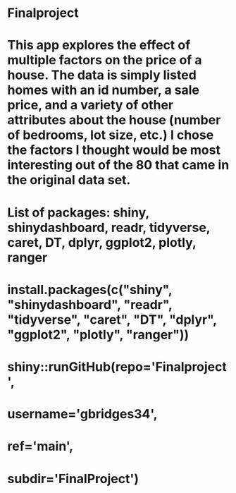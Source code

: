 # Finalproject
# This app explores the effect of multiple factors on the price of a house. The data is simply listed homes with an id number, a sale price, and a variety of other attributes about the house (number of bedrooms, lot size, etc.) I chose the factors I thought would be most interesting out of the 80 that came in the original data set.
#  
# List of packages: shiny, shinydashboard, readr, tidyverse, caret, DT, dplyr, ggplot2, plotly, ranger
# 
# install.packages(c("shiny", "shinydashboard", "readr", "tidyverse", "caret", "DT", "dplyr", "ggplot2", "plotly", "ranger"))
# 
# shiny::runGitHub(repo='Finalproject',
#                         username='gbridges34',
#                         ref='main',
#                         subdir='FinalProject')